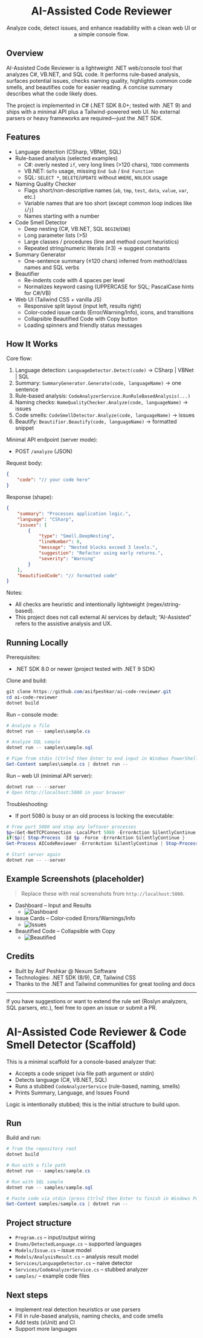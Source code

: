<div align="center">

# AI-Assisted Code Reviewer

Analyze code, detect issues, and enhance readability with a clean web UI or a simple console flow.

</div>

## Overview

AI-Assisted Code Reviewer is a lightweight .NET web/console tool that analyzes C#, VB.NET, and SQL code. It performs rule-based analysis, surfaces potential issues, checks naming quality, highlights common code smells, and beautifies code for easier reading. A concise summary describes what the code likely does.

The project is implemented in C# (.NET SDK 8.0+; tested with .NET 9) and ships with a minimal API plus a Tailwind-powered web UI. No external parsers or heavy frameworks are required—just the .NET SDK.

## Features

- Language detection (CSharp, VBNet, SQL)
- Rule-based analysis (selected examples)
	- C#: overly nested `if`, very long lines (>120 chars), `TODO` comments
	- VB.NET: `GoTo` usage, missing `End Sub` / `End Function`
	- SQL: `SELECT *`, `DELETE`/`UPDATE` without `WHERE`, `NOLOCK` usage
- Naming Quality Checker
	- Flags short/non-descriptive names (`ab`, `tmp`, `test`, `data`, `value`, `var`, etc.)
	- Variable names that are too short (except common loop indices like `i`/`j`)
	- Names starting with a number
- Code Smell Detector
	- Deep nesting (C#, VB.NET, SQL `BEGIN`/`END`)
	- Long parameter lists (>5)
	- Large classes / procedures (line and method count heuristics)
	- Repeated string/numeric literals (≥3) → suggest constants
- Summary Generator
	- One-sentence summary (≤120 chars) inferred from method/class names and SQL verbs
- Beautifier
	- Re-indents code with 4 spaces per level
	- Normalizes keyword casing (UPPERCASE for SQL; PascalCase hints for C#/VB)
- Web UI (Tailwind CSS + vanilla JS)
	- Responsive split layout (input left, results right)
	- Color-coded issue cards (Error/Warning/Info), icons, and transitions
	- Collapsible Beautified Code with Copy button
	- Loading spinners and friendly status messages

## How It Works

Core flow:

1. Language detection: `LanguageDetector.Detect(code)` → CSharp | VBNet | SQL
2. Summary: `SummaryGenerator.Generate(code, languageName)` → one sentence
3. Rule-based analysis: `CodeAnalyzerService.RunRuleBasedAnalysis(...)`
4. Naming checks: `NameQualityChecker.Analyze(code, languageName)` → issues
5. Code smells: `CodeSmellDetector.Analyze(code, languageName)` → issues
6. Beautify: `Beautifier.Beautify(code, languageName)` → formatted snippet

Minimal API endpoint (server mode):

- POST `/analyze` (JSON)

Request body:

```json
{
	"code": "// your code here"
}
```

Response (shape):

```json
{
	"summary": "Processes application logic.",
	"language": "CSharp",
	"issues": [
		{
			"type": "Smell.DeepNesting",
			"lineNumber": 8,
			"message": "Nested blocks exceed 3 levels.",
			"suggestion": "Refactor using early returns.",
			"severity": "Warning"
		}
	],
	"beautifiedCode": "// formatted code"
}
```

Notes:

- All checks are heuristic and intentionally lightweight (regex/string-based).
- This project does not call external AI services by default; “AI-Assisted” refers to the assistive analysis and UX.

## Running Locally

Prerequisites:

- .NET SDK 8.0 or newer (project tested with .NET 9 SDK)

Clone and build:

```powershell
git clone https://github.com/asifpeshkar/ai-code-reviewer.git
cd ai-code-reviewer
dotnet build
```

Run – console mode:

```powershell
# Analyze a file
dotnet run -- samples\sample.cs

# Analyze SQL sample
dotnet run -- samples\sample.sql

# Pipe from stdin (Ctrl+Z then Enter to end input in Windows PowerShell)
Get-Content samples\sample.cs | dotnet run --
```

Run – web UI (minimal API server):

```powershell
dotnet run -- --server
# Open http://localhost:5080 in your browser
```

Troubleshooting:

- If port 5080 is busy or an old process is locking the executable:

```powershell
# Free port 5080 and stop any leftover processes
$p=(Get-NetTCPConnection -LocalPort 5080 -ErrorAction SilentlyContinue | Select-Object -ExpandProperty OwningProcess -Unique)
if($p){ Stop-Process -Id $p -Force -ErrorAction SilentlyContinue }
Get-Process AICodeReviewer -ErrorAction SilentlyContinue | Stop-Process -Force

# Start server again
dotnet run -- --server
```

## Example Screenshots (placeholder)

> Replace these with real screenshots from `http://localhost:5080`.

- Dashboard – Input and Results
	- ![Dashboard](docs/screenshot-dashboard.svg)
- Issue Cards – Color-coded Errors/Warnings/Info
	- ![Issues](docs/screenshot-issues.svg)
- Beautified Code – Collapsible with Copy
	- ![Beautified](docs/screenshot-beautified.svg)

## Credits

- Built by Asif Peshkar @ Nexum Software
- Technologies: .NET SDK (8/9), C#, Tailwind CSS
- Thanks to the .NET and Tailwind communities for great tooling and docs

---

If you have suggestions or want to extend the rule set (Roslyn analyzers, SQL parsers, etc.), feel free to open an issue or submit a PR.
# AI-Assisted Code Reviewer & Code Smell Detector (Scaffold)

This is a minimal scaffold for a console-based analyzer that:

- Accepts a code snippet (via file path argument or stdin)
- Detects language (C#, VB.NET, SQL)
- Runs a stubbed `CodeAnalyzerService` (rule-based, naming, smells)
- Prints Summary, Language, and Issues Found

Logic is intentionally stubbed; this is the initial structure to build upon.

## Run

Build and run:

```powershell
# from the repository root
dotnet build

# Run with a file path
dotnet run -- samples/sample.cs

# Run with SQL sample
dotnet run -- samples/sample.sql

# Paste code via stdin (press Ctrl+Z then Enter to finish in Windows PowerShell)
Get-Content samples/sample.cs | dotnet run --
```

## Project structure

- `Program.cs` – input/output wiring
- `Enums/DetectedLanguage.cs` – supported languages
- `Models/Issue.cs` – issue model
- `Models/AnalysisResult.cs` – analysis result model
- `Services/LanguageDetector.cs` – naive detector
- `Services/CodeAnalyzerService.cs` – stubbed analyzer
- `samples/` – example code files

## Next steps

- Implement real detection heuristics or use parsers
- Fill in rule-based analysis, naming checks, and code smells
- Add tests (xUnit) and CI
- Support more languages